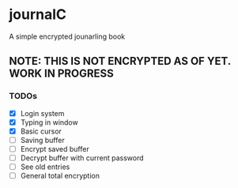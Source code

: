 # journalC

A simple encrypted jounarling book

## NOTE: THIS IS NOT ENCRYPTED AS OF YET. WORK IN PROGRESS

### TODOs

- [x] Login system
- [x] Typing in window
- [x] Basic cursor
- [ ] Saving buffer
- [ ] Encrypt saved buffer
- [ ] Decrypt buffer with current password
- [ ] See old entries
- [ ] General total encryption
